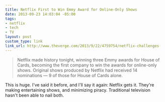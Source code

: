 ```yaml
---
title: Netflix First to Win Emmy Award for Online-Only Shows
date: 2013-09-23 14:03:04 -05:00
tags:
- netflix
- tech
- TV
layout: post
custom_type: link
link_url: http://www.theverge.com/2013/9/22/4759754/netflix-challenges-the-tv-establishment-with-emmy-wins-for-house-of
---
```


>Netflix made history tonight, winning three Emmy awards for House of Cards, becoming the first company to win the awards for online-only shows. Original shows produced by Netflix had received 14 nominations — 9 of those for House of Cards alone.

This is huge. I've said it before, and I'll say it again: Netflix gets it. They're making entertaining shows, and minimizing piracy. Traditional television hasn't been able to nail both.
